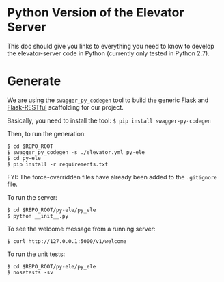 # Python Version of the Elevator Server
This doc should give you links to everything you need to know to develop
the elevator-server code in Python (currently only tested in Python 2.7).

# Generate
We are using the [`swagger_py_codegen`](https://github.com/guokr/swagger-py-codegen)
tool to build the generic [Flask](http://flask.pocoo.org/) and
[Flask-RESTful](http://flask-restful-cn.readthedocs.org/en/0.3.5/) scaffolding
for our project.

Basically, you need to install the tool:
```$ pip install swagger-py-codegen```

Then, to run the generation:
```
$ cd $REPO_ROOT
$ swagger_py_codegen -s ./elevator.yml py-ele
$ cd py-ele
$ pip install -r requirements.txt
```

FYI: The force-overridden files have already been added to the `.gitignore` file.

To run the server:
```
$ cd $REPO_ROOT/py-ele/py_ele
$ python __init__.py
```

To see the welcome message from a running server:
```
$ curl http://127.0.0.1:5000/v1/welcome
```

To run the unit tests:
```
$ cd $REPO_ROOT/py-ele/py_ele
$ nosetests -sv
```
